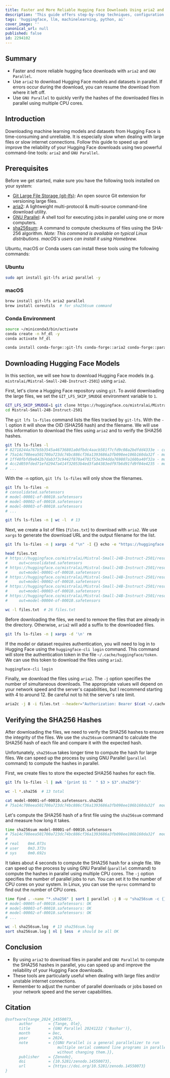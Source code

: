 ```yaml
---
title: Faster and More Reliable Hugging Face Downloads Using aria2 and GNU Parallel
description: 'This guide offers step-by-step techniques, configuration tips, and practical examples to streamline your workflow for downloading machine learning models and datasets.'
tags: 'huggingface, llm, machinelearning, python, ai'
cover_image: ''
canonical_url: null
published: false
id: 2294102
---
```


## Summary

- Faster and more reliable hugging face downloads with `aria2` and `GNU Parallel`.
- Use `aria2` to download Hugging Face models and datasets in parallel. If errors occur during the download, you can resume the download from where it left off.
- Use `GNU Parallel` to quickly verify the hashes of the downloaded files in parallel using multiple CPU cores.

## Introduction

Downloading machine learning models and datasets from Hugging Face is time-consuming and unreliable. It is especially slow when dealing with large files or slow internet connections. Follow this guide to speed up and improve the reliability of your Hugging Face downloads using two powerful command-line tools: `aria2` and `GNU Parallel`.

## Prerequisites

Before we get started, make sure you have the following tools installed on your system:

- [Git Large File Storage (git-lfs)](https://git-lfs.com/): An open source Git extension for versioning large files.
- [aria2](https://aria2.github.io/): A lightweight multi-protocol & multi-source command-line download utility.
- [GNU Parallel](https://www.gnu.org/software/parallel/): A shell tool for executing jobs in parallel using one or more computers.
- [sha256sum](https://www.gnu.org/software/coreutils/manual/html_node/sha2-utilities.html): A command to compute checksums of files using the SHA-256 algorithm. *Note: This command is available on typical Linux distributions. macOS's users can install it using Homebrew.*

Ubuntu, macOS or Conda users can install these tools using the following commands:

### Ubuntu

```bash
sudo apt install git-lfs aria2 parallel -y
```

### macOS

```bash
brew install git-lfs aria2 parallel
brew install coreutils  # for sha256sum command
```

### Conda Environment

```bash
source ~/miniconda3/bin/activate
conda create -n hf_dl -y
conda activate hf_dl

conda install conda-forge::git-lfs conda-forge::aria2 conda-forge::parallel -y
```

## Downloading Hugging Face Models

In this section, we will see how to download Hugging Face models (e.g. `mistralai/Mistral-Small-24B-Instruct-2501`) using `aria2`.

First, let's clone a Hugging Face repository using `git`. To avoid downloading the large files, we set the `GIT_LFS_SKIP_SMUDGE` environment variable to `1`.

```bash
GIT_LFS_SKIP_SMUDGE=1 git clone https://huggingface.co/mistralai/Mistral-Small-24B-Instruct-2501
cd Mistral-Small-24B-Instruct-2501
```

The `git lfs ls-files` command lists the files tracked by `git-lfs`. With the `-l` option it will show the OID (SHA256 hash) and the filename. We will use this information to download the files using `aria2` and to verify the SHA256 hashes.

```bash
git lfs ls-files -l
# 82718244a767b5b3545a46736801a0dfbdc4aacb581f7cfd9c08a2bdfdd4333e - consolidated.safetensors
# 75a14c708eea501700a723dc74bc886cf36a1393686a3fb098ee106b160da32f - model-00001-of-00010.safetensors
# 1ff40fbfd9e042b7dab3f3c9442f870a4701f53e394dda769807a160ba40f32a - model-00002-of-00010.safetensors
# 4cc2d059fded71efd2947a414f32053b4ed3fa84383edf97b6d91fd9f04e4235 - model-00003-of-00010.safetensors
# ...
```

With the `-n` option, `git lfs ls-files` will only show the filenames.

```bash
git lfs ls-files -n
# consolidated.safetensors
# model-00001-of-00010.safetensors
# model-00002-of-00010.safetensors
# model-00003-of-00010.safetensors
# ...

git lfs ls-files -n | wc -l  # 13
```

Next, we create a list of files (`files.txt`) to download with `aria2`. We use `xargs` to generate the download URL and the output filename for the list.

```bash
git lfs ls-files -n | xargs -d "\n" -I {} echo -e "https://huggingface.co/mistralai/Mistral-Small-24B-Instruct-2501/resolve/main/{}\n    out={}" >> files.txt

head files.txt
# https://huggingface.co/mistralai/Mistral-Small-24B-Instruct-2501/resolve/main/consolidated.safetensors
#     out=consolidated.safetensors
# https://huggingface.co/mistralai/Mistral-Small-24B-Instruct-2501/resolve/main/model-00001-of-00010.safetensors
#     out=model-00001-of-00010.safetensors
# https://huggingface.co/mistralai/Mistral-Small-24B-Instruct-2501/resolve/main/model-00002-of-00010.safetensors
#     out=model-00002-of-00010.safetensors
# https://huggingface.co/mistralai/Mistral-Small-24B-Instruct-2501/resolve/main/model-00003-of-00010.safetensors
#     out=model-00003-of-00010.safetensors
# https://huggingface.co/mistralai/Mistral-Small-24B-Instruct-2501/resolve/main/model-00004-of-00010.safetensors
#     out=model-00004-of-00010.safetensors

wc -l files.txt  # 26 files.txt
```

Before downloading the files, we need to remove the files that are already in the directory. Otherwise, `aria2` will add a suffix to the downloaded files.

```bash
git lfs ls-files -n | xargs -d '\n' rm
```

If the model or dataset requires authentication, you will need to log in to Hugging Face using the `huggingface-cli login` command. This command will store the authentication token in the file `~/.cache/huggingface/token`. We can use this token to download the files using `aria2`.

```bash
huggingface-cli login
```

Finally, we download the files using `aria2`. The `-j` option specifies the number of simultaneous downloads. The appropriate values will depend on your network speed and the server's capabilities, but I recommend starting with 4 to around 12. Be careful not to hit the server's rate limit.

```bash
aria2c -j 8 -i files.txt --header="Authorization: Bearer $(cat ~/.cache/huggingface/token)"
```

## Verifying the SHA256 Hashes

After downloading the files, we need to verify the SHA256 hashes to ensure the integrity of the files. We use the `sha256sum` command to calculate the SHA256 hash of each file and compare it with the expected hash.

Unfortunately, `sha256sum` takes longer time to compute the hash for large files. We can speed up the process by using GNU Parallel (`parallel` command) to compute the hashes in parallel.

First, we create files to store the expected SHA256 hashes for each file.

```bash
git lfs ls-files -l | awk '{print $1 "  " $3 > $3".sha256"}'

wc -l *.sha256  # 13 total

cat model-00001-of-00010.safetensors.sha256
# 75a14c708eea501700a723dc74bc886cf36a1393686a3fb098ee106b160da32f  model-00001-of-00010.safetensors
```

Let's compute the SHA256 hash of a first file using the `sha256sum` command and measure how long it takes.

```bash
time sha256sum model-00001-of-00010.safetensors
# 75a14c708eea501700a723dc74bc886cf36a1393686a3fb098ee106b160da32f  model-00001-of-00010.safetensors
#
# real    0m4.073s
# user    0m3.373s
# sys     0m0.692s
```

It takes about 4 seconds to compute the SHA256 hash for a single file. We can speed up the process by using GNU Parallel (`parallel` command) to compute the hashes in parallel using multiple CPU cores. The `-j` option specifies the number of parallel jobs to run. You can set it to the number of CPU cores on your system. In Linux, you can use the `nproc` command to find out the number of CPU cores.

```bash
time find . -name "*.sha256" | sort | parallel -j 8 -u "sha256sum -c {} 2>&1" | tee sha256sum.log
# model-00005-of-00010.safetensors: OK
# model-00003-of-00010.safetensors: OK
# model-00002-of-00010.safetensors: OK
# ...

wc -l sha256sum.log  # 13 sha256sum.log
sort sha256sum.log | nl | less  # should be all OK
```

## Conclusion

- By using `aria2` to download files in parallel and `GNU Parallel` to compute the SHA256 hashes in parallel, you can speed up and improve the reliability of your Hugging Face downloads.
- These tools are particularly useful when dealing with large files and/or unstable internet connections.
- Remember to adjust the number of parallel downloads or jobs based on your network speed and the server capabilities.

## Citation

```bibtex
@software{tange_2024_14550073,
      author       = {Tange, Ole},
      title        = {GNU Parallel 20241222 ('Bashar')},
      month        = Dec,
      year         = 2024,
      note         = {{GNU Parallel is a general parallelizer to run
                       multiple serial command line programs in parallel
                       without changing them.}},
      publisher    = {Zenodo},
      doi          = {10.5281/zenodo.14550073},
      url          = {https://doi.org/10.5281/zenodo.14550073}
}
```
